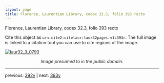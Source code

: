 ```yaml
---
layout: page
title: Florence, Laurentian Library, codex 32.3, folio 393 recto
---
```


Florence, Laurentian Library, codex 32.3, folio 393 recto

Cite this object as `urn:cite2:citelaur:laur32pages.v1:393r`.  The full image is linked to a citation tool you can use to cite regions of the image.

[![laur32_3_0793](http://www.homermultitext.org/iipsrv?IIIF=/project/homer/pyramidal/deepzoom/citelaur/laur32imgs/v1/laur32_3_0793.tif/full/800,/0/default.jpg)](http://www.homermultitext.org/ict2/?urn=urn:cite2:citelaur:laur32imgs.v1:laur32_3_0793) 

<p style="text-align: center; font-style: italic;">Image presumed to in the public domain.</p>

---

previous: [392v](../392v/) | next: [393v](../393v/)